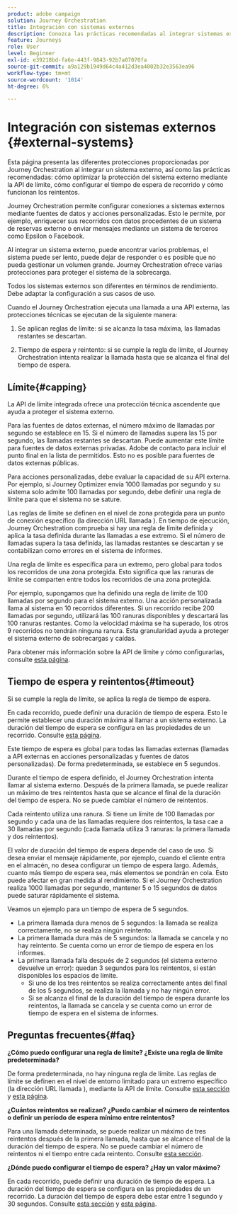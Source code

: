 ```yaml
---
product: adobe campaign
solution: Journey Orchestration
title: Integración con sistemas externos
description: Conozca las prácticas recomendadas al integrar sistemas externos
feature: Journeys
role: User
level: Beginner
exl-id: e39218bd-fa6e-443f-9843-92b7a07070fa
source-git-commit: a9a129b1949d64c4a412d3ea4002b32e3563ea96
workflow-type: tm+mt
source-wordcount: '1014'
ht-degree: 6%

---
```


# Integración con sistemas externos {#external-systems}

Esta página presenta las diferentes protecciones proporcionadas por Journey Orchestration al integrar un sistema externo, así como las prácticas recomendadas: cómo optimizar la protección del sistema externo mediante la API de límite, cómo configurar el tiempo de espera de recorrido y cómo funcionan los reintentos.

Journey Orchestration permite configurar conexiones a sistemas externos mediante fuentes de datos y acciones personalizadas. Esto le permite, por ejemplo, enriquecer sus recorridos con datos procedentes de un sistema de reservas externo o enviar mensajes mediante un sistema de terceros como Epsilon o Facebook.

Al integrar un sistema externo, puede encontrar varios problemas, el sistema puede ser lento, puede dejar de responder o es posible que no pueda gestionar un volumen grande. Journey Orchestration ofrece varias protecciones para proteger el sistema de la sobrecarga.

Todos los sistemas externos son diferentes en términos de rendimiento. Debe adaptar la configuración a sus casos de uso.

Cuando el Journey Orchestration ejecuta una llamada a una API externa, las protecciones técnicas se ejecutan de la siguiente manera:

1. Se aplican reglas de límite: si se alcanza la tasa máxima, las llamadas restantes se descartan.

2. Tiempo de espera y reintento: si se cumple la regla de límite, el Journey Orchestration intenta realizar la llamada hasta que se alcanza el final del tiempo de espera.

## Límite{#capping}

La API de límite integrada ofrece una protección técnica ascendente que ayuda a proteger el sistema externo.

Para las fuentes de datos externas, el número máximo de llamadas por segundo se establece en 15. Si el número de llamadas supera las 15 por segundo, las llamadas restantes se descartan. Puede aumentar este límite para fuentes de datos externas privadas. Adobe de contacto para incluir el punto final en la lista de permitidos. Esto no es posible para fuentes de datos externas públicas.

Para acciones personalizadas, debe evaluar la capacidad de su API externa. Por ejemplo, si Journey Optimizer envía 1000 llamadas por segundo y su sistema solo admite 100 llamadas por segundo, debe definir una regla de límite para que el sistema no se sature.

Las reglas de límite se definen en el nivel de zona protegida para un punto de conexión específico (la dirección URL llamada ). En tiempo de ejecución, Journey Orchestration comprueba si hay una regla de límite definida y aplica la tasa definida durante las llamadas a ese extremo. Si el número de llamadas supera la tasa definida, las llamadas restantes se descartan y se contabilizan como errores en el sistema de informes.

Una regla de límite es específica para un extremo, pero global para todos los recorridos de una zona protegida. Esto significa que las ranuras de límite se comparten entre todos los recorridos de una zona protegida.

Por ejemplo, supongamos que ha definido una regla de límite de 100 llamadas por segundo para el sistema externo. Una acción personalizada llama al sistema en 10 recorridos diferentes. Si un recorrido recibe 200 llamadas por segundo, utilizará las 100 ranuras disponibles y descartará las 100 ranuras restantes. Como la velocidad máxima se ha superado, los otros 9 recorridos no tendrán ninguna ranura. Esta granularidad ayuda a proteger el sistema externo de sobrecargas y caídas.

Para obtener más información sobre la API de límite y cómo configurarlas, consulte [esta página](../api/capping.md).

## Tiempo de espera y reintentos{#timeout}

Si se cumple la regla de límite, se aplica la regla de tiempo de espera.

En cada recorrido, puede definir una duración de tiempo de espera. Esto le permite establecer una duración máxima al llamar a un sistema externo. La duración del tiempo de espera se configura en las propiedades de un recorrido. Consulte [esta página](../building-journeys/changing-properties.md#timeout_and_error).

Este tiempo de espera es global para todas las llamadas externas (llamadas a API externas en acciones personalizadas y fuentes de datos personalizadas). De forma predeterminada, se establece en 5 segundos.

Durante el tiempo de espera definido, el Journey Orchestration intenta llamar al sistema externo. Después de la primera llamada, se puede realizar un máximo de tres reintentos hasta que se alcance el final de la duración del tiempo de espera. No se puede cambiar el número de reintentos.

Cada reintento utiliza una ranura. Si tiene un límite de 100 llamadas por segundo y cada una de las llamadas requiere dos reintentos, la tasa cae a 30 llamadas por segundo (cada llamada utiliza 3 ranuras: la primera llamada y dos reintentos).

El valor de duración del tiempo de espera depende del caso de uso. Si desea enviar el mensaje rápidamente, por ejemplo, cuando el cliente entra en el almacén, no desea configurar un tiempo de espera largo. Además, cuanto más tiempo de espera sea, más elementos se pondrán en cola. Esto puede afectar en gran medida al rendimiento. Si el Journey Orchestration realiza 1000 llamadas por segundo, mantener 5 o 15 segundos de datos puede saturar rápidamente el sistema.

Veamos un ejemplo para un tiempo de espera de 5 segundos.

* La primera llamada dura menos de 5 segundos: la llamada se realiza correctamente, no se realiza ningún reintento.
* La primera llamada dura más de 5 segundos: la llamada se cancela y no hay reintento. Se cuenta como un error de tiempo de espera en los informes.
* La primera llamada falla después de 2 segundos (el sistema externo devuelve un error): quedan 3 segundos para los reintentos, si están disponibles los espacios de límite.
   * Si uno de los tres reintentos se realiza correctamente antes del final de los 5 segundos, se realiza la llamada y no hay ningún error.
   * Si se alcanza el final de la duración del tiempo de espera durante los reintentos, la llamada se cancela y se cuenta como un error de tiempo de espera en el sistema de informes.

## Preguntas frecuentes{#faq}

**¿Cómo puedo configurar una regla de límite? ¿Existe una regla de límite predeterminada?**

De forma predeterminada, no hay ninguna regla de límite. Las reglas de límite se definen en el nivel de entorno limitado para un extremo específico (la dirección URL llamada ), mediante la API de límite. Consulte [esta sección](../about/external-systems.md#capping) y [esta página](../api/capping.md).

**¿Cuántos reintentos se realizan? ¿Puedo cambiar el número de reintentos o definir un período de espera mínimo entre reintentos?**

Para una llamada determinada, se puede realizar un máximo de tres reintentos después de la primera llamada, hasta que se alcance el final de la duración del tiempo de espera. No se puede cambiar el número de reintentos ni el tiempo entre cada reintento. Consulte [esta sección](../about/external-systems.md#timeout).

**¿Dónde puedo configurar el tiempo de espera? ¿Hay un valor máximo?**

En cada recorrido, puede definir una duración de tiempo de espera. La duración del tiempo de espera se configura en las propiedades de un recorrido. La duración del tiempo de espera debe estar entre 1 segundo y 30 segundos. Consulte [esta sección](../about/external-systems.md#timeout) y [esta página](../building-journeys/changing-properties.md#timeout_and_error).
